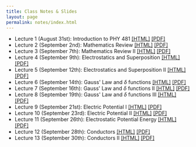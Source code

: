 ```yaml
---
title: Class Notes & Slides
layout: page
permalink: notes/index.html
---
```


* Lecture 1 (August 31st): Introduction to PHY 481 [[HTML]](./01-slides.html) [[PDF]](./01-slides.pdf)
* Lecture 2 (September 2nd): Mathematics Review [[HTML]](./02-slides.html) [[PDF]](./02-slides.pdf)
* Lecture 3 (September 7th): Mathematics Review II [[HTML]](./03-slides.html) [[PDF]](./03-slides.pdf)
* Lecture 4 (September 9th): Electrostatics and Superposition [[HTML]](./04-slides.html) [[PDF]](./04-slides.pdf)
* Lecture 5 (September 12th): Electrostatics and Superposition II [[HTML]](./05-slides.html)[[PDF]](./05-slides.pdf)
* Lecture 6 (September 14th): Gauss' Law and $\delta$ functions [[HTML]](./06-slides.html) [[PDF]](./06-slides.pdf)
* Lecture 7 (September 16th): Gauss' Law and $\delta$ functions II [[HTML]](./07-slides.html) [[PDF]](./07-slides.pdf)
* Lecture 8 (September 19th): Gauss' Law and $\delta$ functions III  [[HTML]](./08-slides.html) [[PDF]](./08-slides.pdf)
* Lecture 9 (September 21st): Electric Potential I [[HTML]](./09-slides.html) [[PDF]](./09-slides.pdf)
* Lecture 10 (September 23rd): Electric Potential II [[HTML]](./10-slides.html) [[PDF]](./10-slides.pdf)
* Lecture 11 (September 26th): Electrostatic Potential Energy [[HTML]](./11-slides.html) [[PDF]](./11-slides.pdf)
* Lecture 12 (September 28th): Conductors [[HTML]](./12-slides.html) [[PDF]](./12-slides.pdf)
* Lecture 13 (September 30th): Conductors II [[HTML]](./13-slides.html) [[PDF]](./13-slides.pdf)
